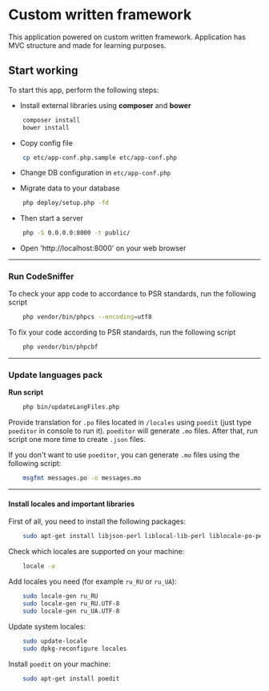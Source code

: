 # Custom written framework

This application powered on custom written framework. Application has MVC structure and made for learning purposes.

## Start working

To start this app, perform the following steps:

 - Install external libraries using **composer** and **bower**

```bash
    composer install
    bower install
```

 - Copy config file

```bash
    cp etc/app-conf.php.sample etc/app-conf.php
```

 - Change DB configuration in `etc/app-conf.php`

 - Migrate data to your database

```bash
    php deploy/setup.php -fd
```

 - Then start a server

```bash
    php -S 0.0.0.0:8000 -t public/
```

- Open 'http://localhost:8000' on your web browser

********************************************************************************

### Run CodeSniffer

To check your app code to accordance to PSR standards, run the following script

```bash
    php vendor/bin/phpcs --encoding=utf8
```

To fix your code according to PSR standards, run the following script

```bash
    php vendor/bin/phpcbf
```

********************************************************************************

### Update languages pack

**Run script**

```bash
    php bin/updateLangFiles.php
```

Provide translation for `.po` files located in `/locales` using `poedit` (just type `poeditor` in console to run it). `poeditor` will generate `.mo` files. After that, run script one more time to create `.json` files.

If you don't want to use `poeditor`, you can generate `.mo` files using the following script:

```bash
    msgfmt messages.po -o messages.mo
```

********************************************************************************

#### Install locales and important libraries

First of all, you need to install the following packages:

```bash
    sudo apt-get install libjson-perl liblocal-lib-perl liblocale-po-perl
```

Check which locales are supported on your machine:

```bash
    locale -a
```

Add locales you need (for example `ru_RU` or `ru_UA`):

```bash
    sudo locale-gen ru_RU
    sudo locale-gen ru_RU.UTF-8
    sudo locale-gen ru_UA.UTF-8
```

Update system locales:

```bash
    sudo update-locale
    sudo dpkg-reconfigure locales
```

Install `poedit` on your machine:

```bash
    sudo apt-get install poedit
```
